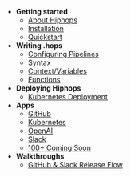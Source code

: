- **Getting started**
  - [About Hiphops](start-about.md)
  - [Installation](start-installation.md)
  - [Quickstart](start-quickstart.md)
- **Writing .hops**
  - [Configuring Pipelines](hops-configuring.md)
  - [Syntax](hops-syntax.md)
  - [Context/Variables](hops-context.md)
  - [Functions](hops-functions.md)
- **Deploying Hiphops**
  - [Kubernetes Deployment](deploy-k8s.md)
- **Apps**
  - [GitHub](app-github.md)
  - [Kubernetes](app-kubernetes.md)
  - [OpenAI](app-openai.md)
  - [Slack](app-slack.md)
  - [100+ Coming Soon](app-coming-soon.md)
- **Walkthroughs**
  - [GitHub & Slack Release Flow](walk-release-flow.md)

<!-- TODO: Managing hiphops stuff (local dev, deployed instances, pipeline storage on sequences etc) -->
<!-- Concepts -->
<!-- Tutorials (create a task, etc) -->
